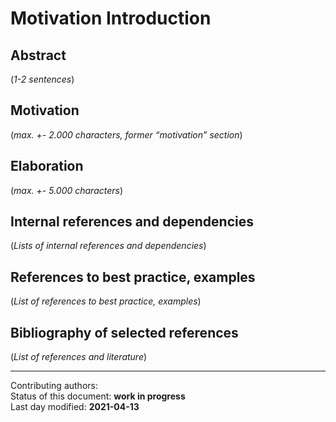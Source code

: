 # Motivation Introduction

## Abstract

(*1-2 sentences*)
    
## Motivation

(*max. +- 2.000 characters, former “motivation” section*)   
    
## Elaboration

(*max. +- 5.000 characters*)  
    
## Internal references and dependencies

(*Lists of internal references and dependencies*)  
    
## References to best practice, examples  

(*List of references to best practice, examples*)  
	
## Bibliography of selected references

(*List of references and literature*)   

________

Contributing authors:   
Status of this document: **work in progress**  
Last day modified: **2021-04-13**